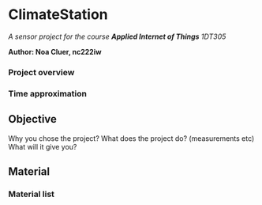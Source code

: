 # ClimateStation
*A sensor project for the course **Applied Internet of Things** 1DT305*

**Author: Noa Cluer, nc222iw**

### Project overview

### Time approximation

## Objective
Why you chose the project?
What does the project do? (measurements etc)
What will it give you?

## Material

### Material list